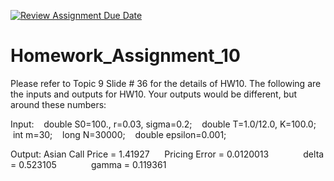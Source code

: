 [![Review Assignment Due Date](https://classroom.github.com/assets/deadline-readme-button-24ddc0f5d75046c5622901739e7c5dd533143b0c8e959d652212380cedb1ea36.svg)](https://classroom.github.com/a/mB7mrzC7)
# Homework_Assignment_10

Please refer to Topic 9 Slide # 36 for the details of HW10. The following are the inputs and outputs for HW10. Your outputs would be different, but around these numbers:

Input:
   double S0=100., r=0.03, sigma=0.2;
   double T=1.0/12.0, K=100.0;
   int m=30;
   long N=30000;
   double epsilon=0.001;

Output:
Asian Call Price = 1.41927
     Pricing Error = 0.0120013
             delta = 0.523105
             gamma = 0.119361
